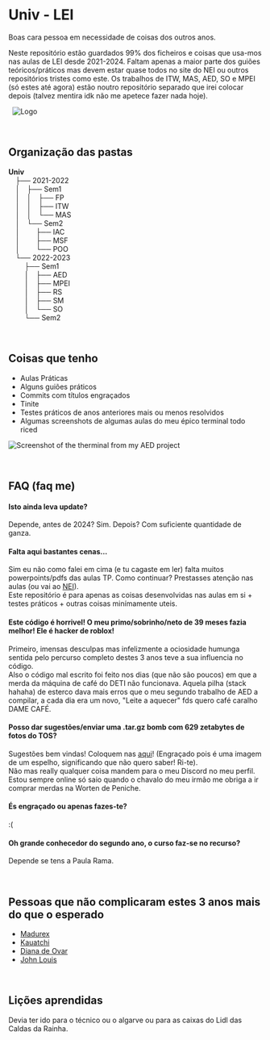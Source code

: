 
# Univ - LEI

Boas cara pessoa em necessidade de coisas dos outros anos.

Neste repositório estão guardados 99% dos ficheiros e coisas que usa-mos nas aulas de LEI desde 2021-2024.
Faltam apenas a maior parte dos guiões teóricos/práticos mas devem estar quase todos no site do NEI ou outros repositórios tristes como este.
Os trabalhos de ITW, MAS, AED, SO e MPEI (só estes até agora) estão noutro repositório separado que irei colocar depois (talvez mentira idk não me apetece fazer nada hoje).



&nbsp;
![Logo](https://i.imgur.com/hvZODXy.png)

&nbsp;


## Organização das pastas
**Univ**\
&emsp;├── 2021-2022\
&emsp;│&emsp;├── Sem1\
&emsp;│&emsp;│&emsp;├── FP\
&emsp;│&emsp;│&emsp;├── ITW\
&emsp;│&emsp;│&emsp;└── MAS\
&emsp;│&emsp;└── Sem2\
&emsp;│&emsp; &emsp;├── IAC\
&emsp;│&emsp; &emsp;├── MSF\
&emsp;│&emsp; &emsp;└── POO\
&emsp;└── 2022-2023\
&emsp; &emsp;├── Sem1\
&emsp; &emsp;│&emsp;├── AED\
&emsp; &emsp;│&emsp;├── MPEI\
&emsp; &emsp;│&emsp;├── RS\
&emsp; &emsp;│&emsp;├── SM\
&emsp; &emsp;│&emsp;└── SO\
&emsp; &emsp;└── Sem2

&nbsp;


## Coisas que tenho

- Aulas Práticas
- Alguns guiões práticos
- Commits com títulos engraçados
- Tinite
- Testes práticos de anos anteriores mais ou menos resolvidos
- Algumas screenshots de algumas aulas do meu épico terminal todo riced


![Screenshot of the therminal from my AED project](https://i.imgur.com/k3MN2OF.png)

&nbsp;

## FAQ (faq me)

#### Isto ainda leva update?
Depende, antes de 2024? Sim. Depois? Com suficiente quantidade de ganza.

#### Falta aqui bastantes cenas...
Sim eu não como falei em cima (e tu cagaste em ler) falta muitos powerpoints/pdfs das aulas TP. Como continuar? Prestasses atenção nas aulas (ou vai ao [NEI](https://nei.web.ua.pt/)).\
Este repositório é para apenas as coisas desenvolvidas nas aulas em si + testes práticos + outras coisas minímamente uteis.

#### Este código é horrivel! O meu primo/sobrinho/neto de 39 meses fazia melhor! Ele é hacker de roblox!
Primeiro, imensas desculpas mas infelizmente a ociosidade humunga sentida pelo percurso completo destes 3 anos teve a sua influencia no código.\
Also o código mal escrito foi feito nos dias (que não são poucos) em que a merda da máquina de café do DETI não funcionava. Aquela pilha (stack hahaha) de esterco dava mais erros que o meu segundo trabalho de AED a compilar, a cada dia era um novo, "Leite a aquecer" fds quero café caralho DAME CAFÉ.

#### Posso dar sugestões/enviar uma .tar.gz bomb com 629 zetabytes de fotos do TOS?
Sugestões bem vindas! Coloquem nas [aqui](https://www.google.com/search?q=mirrors&client=firefox-b-d&tbm=isch&sxsrf=AJOqlzWuJjSix5FblNxGeU80E_6SP1-aGA:1675005212190&source=lnms&sa=X&ved=0ahUKEwiA-KzViO38AhXNRKQEHdwyDAgQ_AUI0QkoAQ#imgrc=BmYu6VrP5D2XfM)! (Engraçado pois é uma imagem de um espelho, significando que não quero saber! Ri-te).\
Não mas really qualquer coisa mandem para o meu Discord no meu perfil. Estou sempre online só saio quando o chavalo do meu irmão me obriga a ir comprar merdas na Worten de Peniche.

#### És engraçado ou apenas fazes-te?
:(

#### Oh grande conhecedor do segundo ano, o curso faz-se no recurso?
Depende se tens a Paula Rama.

&nbsp;

## Pessoas que não complicaram estes 3 anos mais do que o esperado

 - [Madurex](https://github.com/Dan1m4D)
 - [Kauatchi](https://github.com/Rafael-Kauati)
 - [Diana de Ovar](https://github.com/dianarrmiranda)
 - [John Louis](https://github.com/jnluis)

&nbsp;
## Lições aprendidas
Devia ter ido para o técnico ou o algarve ou para as caixas do Lidl das Caldas da Rainha.

&nbsp;
